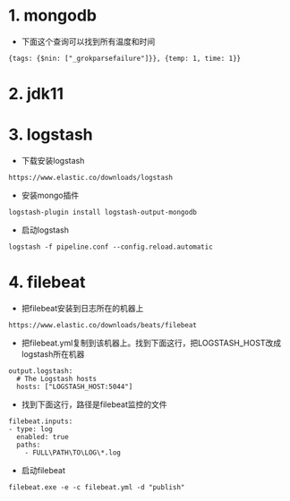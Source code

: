 # 1. mongodb

* 下面这个查询可以找到所有温度和时间

```
{tags: {$nin: ["_grokparsefailure"]}}, {temp: 1, time: 1}}
```

# 2. jdk11

# 3. logstash

* 下载安装logstash

```
https://www.elastic.co/downloads/logstash
```

* 安装mongo插件

```
logstash-plugin install logstash-output-mongodb
```

* 启动logstash
```
logstash -f pipeline.conf --config.reload.automatic
```

# 4. filebeat

* 把filebeat安装到日志所在的机器上

```
https://www.elastic.co/downloads/beats/filebeat
```

* 把filebeat.yml复制到该机器上。找到下面这行，把LOGSTASH_HOST改成logstash所在机器

```
output.logstash:
  # The Logstash hosts
  hosts: ["LOGSTASH_HOST:5044"]
```

* 找到下面这行，路径是filebeat监控的文件

```
filebeat.inputs:
- type: log
  enabled: true
  paths:
    - FULL\PATH\TO\LOG\*.log
```

* 启动filebeat

```
filebeat.exe -e -c filebeat.yml -d "publish"
```



